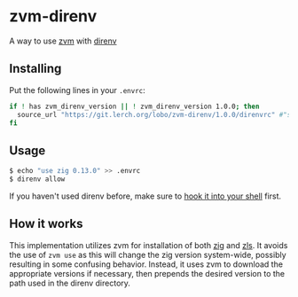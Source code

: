 zvm-direnv
==========

A way to use [zvm](https://zvm.app) with [direnv](https://direnv.net)

Installing
----------

Put the following lines in your `.envrc`:

```sh
if ! has zvm_direnv_version || ! zvm_direnv_version 1.0.0; then
  source_url "https://git.lerch.org/lobo/zvm-direnv/1.0.0/direnvrc" #"sha256-RuwIS+QKFj/T9M2TFXScjBsLR6V3A17YVoEW/Q6AZ1w="
fi
```

Usage
-----

```sh
$ echo "use zig 0.13.0" >> .envrc
$ direnv allow
```

If you haven't used direnv before, make sure to [hook it into your shell](https://direnv.net/docs/hook.html) first.

How it works
------------

This implementation utilizes zvm for installation of both [zig](https://ziglang.org)
and [zls](https://github.com/zigtools/zls). It avoids the use of `zvm use` as
this will change the zig version system-wide, possibly resulting in some
confusing behavior. Instead, it uses zvm to download the appropriate versions
if necessary, then prepends the desired version to the path used in the direnv
directory.
